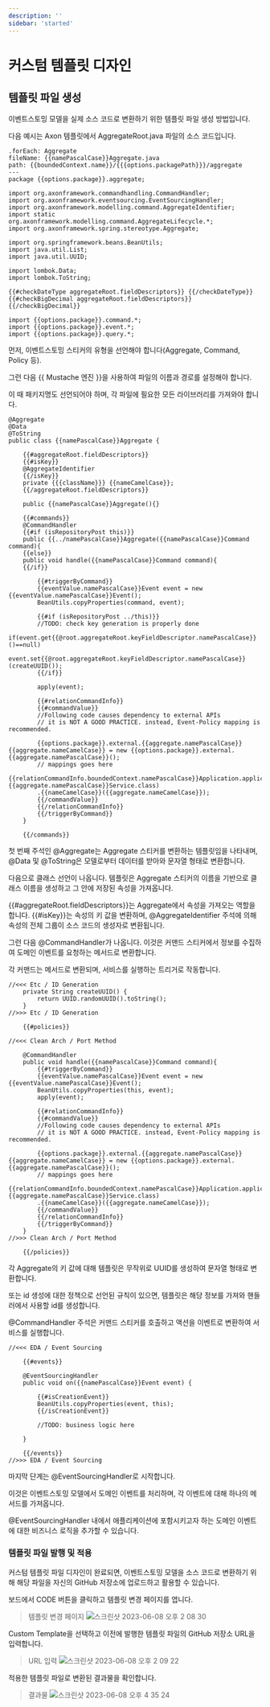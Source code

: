 ```yaml
---
description: ''
sidebar: 'started'
---
```

# 커스텀 템플릿 디자인

## 템플릿 파일 생성

이벤트스토밍 모델을 실제 소스 코드로 변환하기 위한 템플릿 파일 생성 방법입니다.

다음 예시는 Axon 템플릿에서 AggregateRoot.java 파일의 소스 코드입니다.

```
.forEach: Aggregate
fileName: {{namePascalCase}}Aggregate.java
path: {{boundedContext.name}}/{{{options.packagePath}}}/aggregate
---
package {{options.package}}.aggregate;

import org.axonframework.commandhandling.CommandHandler;
import org.axonframework.eventsourcing.EventSourcingHandler;
import org.axonframework.modelling.command.AggregateIdentifier;
import static org.axonframework.modelling.command.AggregateLifecycle.*;
import org.axonframework.spring.stereotype.Aggregate;

import org.springframework.beans.BeanUtils;
import java.util.List;
import java.util.UUID;

import lombok.Data;
import lombok.ToString;

{{#checkDateType aggregateRoot.fieldDescriptors}} {{/checkDateType}}
{{#checkBigDecimal aggregateRoot.fieldDescriptors}} {{/checkBigDecimal}}

import {{options.package}}.command.*;
import {{options.package}}.event.*;
import {{options.package}}.query.*;
```

먼저, 이벤트스토밍 스티커의 유형을 선언해야 합니다(Aggregate, Command, Policy 등).

그런 다음 {{ Mustache 엔진 }}을 사용하여 파일의 이름과 경로를 설정해야 합니다.

이 때 패키지명도 선언되어야 하며, 각 파일에 필요한 모든 라이브러리를 가져와야 합니다.

```
@Aggregate
@Data
@ToString
public class {{namePascalCase}}Aggregate {

    {{#aggregateRoot.fieldDescriptors}}
    {{#isKey}}
    @AggregateIdentifier
    {{/isKey}}
    private {{{className}}} {{nameCamelCase}};
    {{/aggregateRoot.fieldDescriptors}}

    public {{namePascalCase}}Aggregate(){}

    {{#commands}}
    @CommandHandler
    {{#if (isRepositoryPost this)}}
    public {{../namePascalCase}}Aggregate({{namePascalCase}}Command command){
    {{else}}
    public void handle({{namePascalCase}}Command command){
    {{/if}}

        {{#triggerByCommand}}
        {{eventValue.namePascalCase}}Event event = new {{eventValue.namePascalCase}}Event();
        BeanUtils.copyProperties(command, event);     

        {{#if (isRepositoryPost ../this)}}
        //TODO: check key generation is properly done
        if(event.get{{@root.aggregateRoot.keyFieldDescriptor.namePascalCase}}()==null)
            event.set{{@root.aggregateRoot.keyFieldDescriptor.namePascalCase}}(createUUID());
        {{/if}}

        apply(event);

        {{#relationCommandInfo}}
        {{#commandValue}}
        //Following code causes dependency to external APIs
        // it is NOT A GOOD PRACTICE. instead, Event-Policy mapping is recommended.

        {{options.package}}.external.{{aggregate.namePascalCase}} {{aggregate.nameCamelCase}} = new {{options.package}}.external.{{aggregate.namePascalCase}}();
        // mappings goes here
        {{relationCommandInfo.boundedContext.namePascalCase}}Application.applicationContext.getBean({{options.package}}.external.{{aggregate.namePascalCase}}Service.class)
        .{{nameCamelCase}}({{aggregate.nameCamelCase}});
        {{/commandValue}}
        {{/relationCommandInfo}}
        {{/triggerByCommand}}
    }

    {{/commands}}
```

첫 번째 주석인 @Aggregate는 Aggregate 스티커를 변환하는 템플릿임을 나타내며, @Data 및 @ToString은 모델로부터 데이터를 받아와 문자열 형태로 변환합니다.

다음으로 클래스 선언이 나옵니다. 템플릿은 Aggregate 스티커의 이름을 기반으로 클래스 이름을 생성하고 그 안에 저장된 속성을 가져옵니다.

{{#aggregateRoot.fieldDescriptors}}는 Aggregate에서 속성을 가져오는 역할을 합니다. {{#isKey}}는 속성의 키 값을 변환하며, @AggregateIdentifier 주석에 의해 속성의 전체 그룹이 소스 코드의 생성자로 변환됩니다.

그런 다음 @CommandHandler가 나옵니다. 이것은 커맨드 스티커에서 정보를 수집하여 도메인 이벤트를 요청하는 메서드로 변환합니다.

각 커맨드는 메서드로 변환되며, 서비스를 실행하는 트리거로 작동합니다.

```
//<<< Etc / ID Generation
    private String createUUID() {
        return UUID.randomUUID().toString();
    }
//>>> Etc / ID Generation

    {{#policies}}

//<<< Clean Arch / Port Method
    
    @CommandHandler
    public void handle({{namePascalCase}}Command command){
        {{#triggerByCommand}}
        {{eventValue.namePascalCase}}Event event = new {{eventValue.namePascalCase}}Event();
        BeanUtils.copyProperties(this, event);     
        apply(event);

        {{#relationCommandInfo}}
        {{#commandValue}}
        //Following code causes dependency to external APIs
        // it is NOT A GOOD PRACTICE. instead, Event-Policy mapping is recommended.

        {{options.package}}.external.{{aggregate.namePascalCase}} {{aggregate.nameCamelCase}} = new {{options.package}}.external.{{aggregate.namePascalCase}}();
        // mappings goes here
        {{relationCommandInfo.boundedContext.namePascalCase}}Application.applicationContext.getBean({{options.package}}.external.{{aggregate.namePascalCase}}Service.class)
        .{{nameCamelCase}}({{aggregate.nameCamelCase}});
        {{/commandValue}}
        {{/relationCommandInfo}}
        {{/triggerByCommand}}
    }
//>>> Clean Arch / Port Method

    {{/policies}}
```

각 Aggregate의 키 값에 대해 템플릿은 무작위로 UUID를 생성하여 문자열 형태로 변환합니다.

또는 id 생성에 대한 정책으로 선언된 규칙이 있으면, 템플릿은 해당 정보를 가져와 핸들러에서 사용할 id를 생성합니다.

@CommandHandler 주석은 커맨드 스티커를 호출하고 액션을 이벤트로 변환하여 서비스를 실행합니다.

```
//<<< EDA / Event Sourcing

    {{#events}}
    
    @EventSourcingHandler
    public void on({{namePascalCase}}Event event) {

        {{#isCreationEvent}}
        BeanUtils.copyProperties(event, this);
        {{/isCreationEvent}}

        //TODO: business logic here

    }

    {{/events}}
//>>> EDA / Event Sourcing
```

마지막 단계는 @EventSourcingHandler로 시작합니다.

이것은 이벤트스토밍 모델에서 도메인 이벤트를 처리하며, 각 이벤트에 대해 하나의 메서드를 가져옵니다.

@EventSourcingHandler 내에서 애플리케이션에 포함시키고자 하는 도메인 이벤트에 대한 비즈니스 로직을 추가할 수 있습니다.

### 템플릿 파일 발행 및 적용

커스텀 템플릿 파일 디자인이 완료되면, 이벤트스토밍 모델을 소스 코드로 변환하기 위해 해당 파일을 자신의 GitHub 저장소에 업로드하고 활용할 수 있습니다.

보드에서 CODE 버튼을 클릭하고 템플릿 변경 페이지를 엽니다.

> 템플릿 변경 페이지
![스크린샷 2023-06-08 오후 2 08 30](https://github.com/kykim97/google-drive/assets/113568664/938f205e-23c4-4d36-9613-4544acac9fe2)

Custom Template을 선택하고 이전에 발행한 템플릿 파일의 GitHub 저장소 URL을 입력합니다.

> URL 입력
![스크린샷 2023-06-08 오후 2 09 22](https://github.com/kykim97/google-drive/assets/113568664/b9561a53-e536-411f-862a-2e1ee81dceef)

적용한 템플릿 파일로 변환된 결과물을 확인합니다.

> 결과물
![스크린샷 2023-06-08 오후 4 35 24](https://github.com/kk-young/google-drive/assets/92732781/41ea7181-2caa-47aa-aff2-b623bfd53b66)

